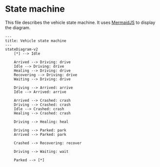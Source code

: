 # State machine

This file describes the vehicle state machine.
It uses [MermaidJS](https://mermaid.js.org/) to display the diagram.

```mermaid
---
title: Vehicle state machine
---
stateDiagram-v2
    [*] --> Idle

    Arrived --> Driving: drive
    Idle --> Driving: drive
    Healing --> Driving: drive
    Recovering --> Driving: drive
    Waiting --> Driving: drive

    Driving --> Arrived: arrive
    Idle --> Arrived: arrive

    Arrived --> Crashed: crash
    Driving --> Crashed: crash
    Idle --> Crashed: crash
    Healing --> Crashed: crash

    Driving --> Healing: heal

    Driving --> Parked: park
    Arrived --> Parked: park

    Crashed --> Recovering: recover

    Driving --> Waiting: wait

    Parked --> [*]
```

